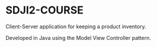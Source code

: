 # SDJI2-COURSE

Client-Server application for keeping a product inventory.

Developed in Java using the Model View Controller pattern.
